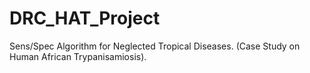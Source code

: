 # DRC_HAT_Project
Sens/Spec Algorithm for Neglected Tropical Diseases. (Case Study on Human African Trypanisamiosis).
